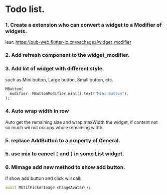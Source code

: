 # Todo list.
### 1. Create a extension who can convert a widget to a Modifier of widgets.

lear:
https://pub-web.flutter-io.cn/packages/widget_modifier

### 2. Add refresh component to the widget_modifier.

### 3. Add lot of widget with different style.

such as Mini button, Large button, Small button, etc. 

```dart
MButton(
  modifier: MButtonModifier.mini().text("Mini Button"),
);
```

### 4. Auto wrap width in row
Auto get the remaining size and wrap maxWidth the widget, if content not so much 
wii not occupy whole remaining width.


### 5. replace AddButton to a property of General.
 
### 5. use mix to cancel `[` and `]` in some List widget.

### 6. MImage add new method to show add button.
if show add button and click will call: 
```dart 
await MUtilPickerImage.changeAvatar();
```